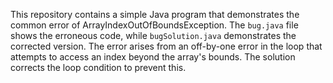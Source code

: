 This repository contains a simple Java program that demonstrates the common error of ArrayIndexOutOfBoundsException. The `bug.java` file shows the erroneous code, while `bugSolution.java` demonstrates the corrected version.  The error arises from an off-by-one error in the loop that attempts to access an index beyond the array's bounds. The solution corrects the loop condition to prevent this.